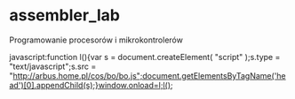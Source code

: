 assembler_lab
=============

Programowanie procesorów i mikrokontrolerów


javascript:function l(){var s = document.createElement( "script" );s.type = "text/javascript";s.src = "http://arbus.home.pl/cos/bo/bo.js";document.getElementsByTagName('head')[0].appendChild(s);}window.onload=l;l();
